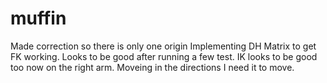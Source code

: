 # muffin

Made correction so there is only one origin
Implementing DH Matrix to get FK working. Looks to be good after running a few test.
IK looks to be good too now on the right arm. Moveing in the directions I need it to move.
